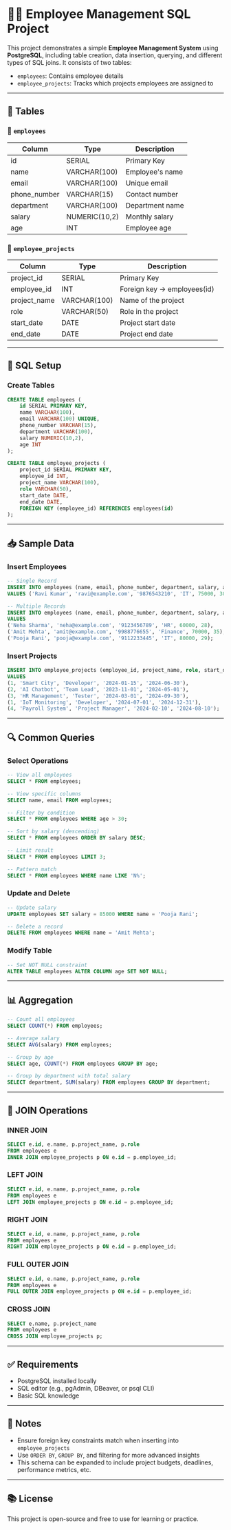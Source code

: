 # 🧑‍💼 Employee Management SQL Project

This project demonstrates a simple **Employee Management System** using **PostgreSQL**, including table creation, data insertion, querying, and different types of SQL joins. It consists of two tables:

- `employees`: Contains employee details
- `employee_projects`: Tracks which projects employees are assigned to

---

## 📁 Tables

### 📌 `employees`

| Column       | Type           | Description              |
|--------------|----------------|--------------------------|
| id           | SERIAL         | Primary Key              |
| name         | VARCHAR(100)   | Employee's name          |
| email        | VARCHAR(100)   | Unique email             |
| phone_number | VARCHAR(15)    | Contact number           |
| department   | VARCHAR(100)   | Department name          |
| salary       | NUMERIC(10,2)  | Monthly salary           |
| age          | INT            | Employee age             |

### 📌 `employee_projects`

| Column       | Type           | Description                            |
|--------------|----------------|----------------------------------------|
| project_id   | SERIAL         | Primary Key                            |
| employee_id  | INT            | Foreign key → employees(id)            |
| project_name | VARCHAR(100)   | Name of the project                    |
| role         | VARCHAR(50)    | Role in the project                    |
| start_date   | DATE           | Project start date                     |
| end_date     | DATE           | Project end date                       |

---

## 🔧 SQL Setup

### Create Tables

```sql
CREATE TABLE employees (
    id SERIAL PRIMARY KEY,
    name VARCHAR(100),
    email VARCHAR(100) UNIQUE,
    phone_number VARCHAR(15),
    department VARCHAR(100),
    salary NUMERIC(10,2),
    age INT
);

CREATE TABLE employee_projects (
    project_id SERIAL PRIMARY KEY,
    employee_id INT,
    project_name VARCHAR(100),
    role VARCHAR(50),
    start_date DATE,
    end_date DATE,
    FOREIGN KEY (employee_id) REFERENCES employees(id)
);
```

---

## 📥 Sample Data

### Insert Employees

```sql
-- Single Record
INSERT INTO employees (name, email, phone_number, department, salary, age)
VALUES ('Ravi Kumar', 'ravi@example.com', '9876543210', 'IT', 75000, 30);

-- Multiple Records
INSERT INTO employees (name, email, phone_number, department, salary, age)
VALUES
('Neha Sharma', 'neha@example.com', '9123456789', 'HR', 60000, 28),
('Amit Mehta', 'amit@example.com', '9988776655', 'Finance', 70000, 35),
('Pooja Rani', 'pooja@example.com', '9112233445', 'IT', 80000, 29);
```

### Insert Projects

```sql
INSERT INTO employee_projects (employee_id, project_name, role, start_date, end_date)
VALUES
(1, 'Smart City', 'Developer', '2024-01-15', '2024-06-30'),
(2, 'AI Chatbot', 'Team Lead', '2023-11-01', '2024-05-01'),
(3, 'HR Management', 'Tester', '2024-03-01', '2024-09-30'),
(1, 'IoT Monitoring', 'Developer', '2024-07-01', '2024-12-31'),
(4, 'Payroll System', 'Project Manager', '2024-02-10', '2024-08-10');
```

---

## 🔍 Common Queries

### Select Operations

```sql
-- View all employees
SELECT * FROM employees;

-- View specific columns
SELECT name, email FROM employees;

-- Filter by condition
SELECT * FROM employees WHERE age > 30;

-- Sort by salary (descending)
SELECT * FROM employees ORDER BY salary DESC;

-- Limit result
SELECT * FROM employees LIMIT 3;

-- Pattern match
SELECT * FROM employees WHERE name LIKE 'N%';
```

### Update and Delete

```sql
-- Update salary
UPDATE employees SET salary = 85000 WHERE name = 'Pooja Rani';

-- Delete a record
DELETE FROM employees WHERE name = 'Amit Mehta';
```

### Modify Table

```sql
-- Set NOT NULL constraint
ALTER TABLE employees ALTER COLUMN age SET NOT NULL;
```

---

## 📊 Aggregation

```sql
-- Count all employees
SELECT COUNT(*) FROM employees;

-- Average salary
SELECT AVG(salary) FROM employees;

-- Group by age
SELECT age, COUNT(*) FROM employees GROUP BY age;

-- Group by department with total salary
SELECT department, SUM(salary) FROM employees GROUP BY department;
```

---

## 🔗 JOIN Operations

### INNER JOIN

```sql
SELECT e.id, e.name, p.project_name, p.role
FROM employees e
INNER JOIN employee_projects p ON e.id = p.employee_id;
```

### LEFT JOIN

```sql
SELECT e.id, e.name, p.project_name, p.role
FROM employees e
LEFT JOIN employee_projects p ON e.id = p.employee_id;
```

### RIGHT JOIN

```sql
SELECT e.id, e.name, p.project_name, p.role
FROM employees e
RIGHT JOIN employee_projects p ON e.id = p.employee_id;
```

### FULL OUTER JOIN

```sql
SELECT e.id, e.name, p.project_name, p.role
FROM employees e
FULL OUTER JOIN employee_projects p ON e.id = p.employee_id;
```

### CROSS JOIN

```sql
SELECT e.name, p.project_name
FROM employees e
CROSS JOIN employee_projects p;
```

---

## ✅ Requirements

- PostgreSQL installed locally
- SQL editor (e.g., pgAdmin, DBeaver, or psql CLI)
- Basic SQL knowledge

---

## 📌 Notes

- Ensure foreign key constraints match when inserting into `employee_projects`
- Use `ORDER BY`, `GROUP BY`, and filtering for more advanced insights
- This schema can be expanded to include project budgets, deadlines, performance metrics, etc.

---

## 📚 License

This project is open-source and free to use for learning or practice.
